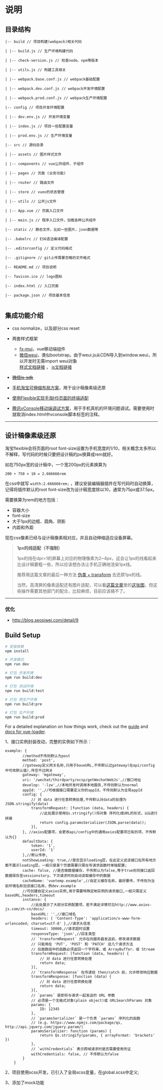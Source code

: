 # 说明

## 目录结构
```
|-- build // 项目构建(webpack)相关代码

| |-- build.js // 生产环境构建代码

| |-- check-version.js // 检查node、npm等版本

| |-- utils.js // 构建工具相关

| |-- webpack.base.conf.js // webpack基础配置

| |-- webpack.dev.conf.js // webpack开发环境配置

| |-- webpack.prod.conf.js // webpack生产环境配置

|-- config // 项目开发环境配置

| |-- dev.env.js // 开发环境变量

| |-- index.js // 项目一些配置变量

| |-- prod.env.js // 生产环境变量

|-- src // 源码目录

| |-- assets // 图片样式文件

| |-- components // vue公共组件、子组件

| |-- pages // 页面 (业务功能)

| |-- router // 路由文件

| |-- store // vuex的状态管理

| |-- utils // 公共js文件

| |-- App.vue // 页面入口文件

| |-- main.js // 程序入口文件，加载各种公共组件

|-- static // 静态文件，比如一些图片，json数据等

|-- .babelrc // ES6语法编译配置

|-- .editorconfig // 定义代码格式

|-- .gitignore // git上传需要忽略的文件格式

|-- README.md // 项目说明

|-- favicon.ico // logo图标

|-- index.html // 入口页面

|-- package.json // 项目基本信息


```

## 集成功能介绍

- css normalize，以及部分css reset
- 两套样式框架
    - [fx-mui](https://fx-mobile.github.io/fx-mui/#/)，vue移动端组件
    - [微信weui](https://github.com/Tencent/weui)，类似bootstrap。由于weui.js从CDN导入到window.weui，所以开发时无需import weui对象<br>
    [样式文档链接](https://github.com/Tencent/weui/wiki) ， [js文档链接](https://github.com/Tencent/weui.js/blob/master/docs/README.md)

- ~~[微信js-sdk](https://mp.weixin.qq.com/wiki?t=resource/res_main&id=mp1421141115)~~

- [手机淘宝可伸缩布局方案](https://github.com/amfe/lib-flexible)，用于设计稿像素级还原
- [使用Flexible实现手淘H5页面的终端适配](https://www.w3cplus.com/mobile/lib-flexible-for-html5-layout.html)
- [腾讯vConsole移动端调试方案](https://github.com/Tencent/vConsole)，用于手机真机的环境问题调试。需要使用时就取消index.html中vconsole脚本标签的注释。
---


## 设计稿像素级还原

淘宝flexible会将页面的root font-size设置为手机宽度的1/10，相关概念太多所以不解释，写代码的时候只要把设计稿的px换算成rem就好。

如在750px宽的设计稿中，一个宽200px的元素换算为

`200 ÷ 750 × 10 = 2.666666rem`

在css中就写 `width:2.666666rem;` ，建议安装编辑器插件在写代码时自动换算，记得将插件默认的root font-size改为设计稿宽度除以10，通常为75px或37.5px。

需要换算为rem的地方包括：
- 容器大小
- font-size
- 大于1px的边框、圆角、阴影
- 内距和外距

现在css像素已经与设计稿像素相对应，并且自动伸缩适应设备屏幕。


> **1px的线适配（不强制）**
>
> 1px的线在dpr>1的屏幕上对应的物理像素为2~4px，这会让1px的线看起来比设计稿要粗一些，所以应该想办法让手机正确地渲染1px线。
>
> 推荐用这篇文章的最后一种方法 [伪类 + transform](http://www.jianshu.com/p/7e63f5a32636) 去还原1px的线。
>
> 当然，高清屏的像素适配还有图片适配，可以看[这篇文章](https://www.w3cplus.com/mobile/lib-flexible-for-html5-layout.html)里的[这张图](http://www.w3cplus.com/sites/default/files/blogs/201212/retina-web-10.jpg)，但这些操作需要其他部门的配合，比较麻烦，目前应该搞不了。

---

### 优化
- http://blog.seosiwei.com/detail/9

## Build Setup

``` bash
# 安装依赖
npm install

# 开发模式
npm run dev

# 打包 开发环境
npm run build:dev

# 打包 测试环境
npm run build:test

# 打包 预生产环境
npm run build:pre

# 打包 生产环境
npm run build:prod
```

For a detailed explanation on how things work, check out the [guide](http://vuejs-templates.github.io/webpack/) and [docs for vue-loader](http://vuejs.github.io/vue-loader).



1、接口实例封装改动，完整的实例如下所示：
```
example: {
        //method不传则默认为post
        method: 'post',
        //gateway定义网关名称,只用于baseURL,不传默认过gateway(在api/config中可改默认值),传空不过网关
        gateway: 'mgateway',
        uri: '/wechat/thirdparty/ocsp/getWechatWebJs',//接口地址
        develop: '-lzw',//本地开发时调用本地服务,不传则默认为normal
        appId: '',//可根据接口需要定义你的appId，不传则默认为全局appId
        config: {
            // 对 data 进行任意转换处理,不传默认对data的处理为 JSON.stringify(data)
            transformRequest: [function (data, headers) {
                //此处展示使用Qs.stringify()将对象 序列化成URL的形式，以&进行拼接
                return config.paramsSerializer(JSON.parse(data));
            }],
        }, //axios配置项，会更改api/config中的通用axios配置项已有的项，不传默认为{}
        defaultData: {
            token: '1',
            userId: '1'
        },//默认传参,
        notShowLoading: true,//是否显示loading层，在此定义这该接口在所有地方都不展示loading层，一般只是某个页面需要只需在写请求函数时单独配置; 
        cache: false, //是否做数据缓存，不传默认为false,等于true则将接口返回数据保存至sessionstory，下次请求时则自动读取缓存中的数据
        cacheName: 'vuetemp.example',//自定义缓存名称，最好要传，不传则为当前环境名称加该接口名称，例dev.example 
        //可创建自定义axios实例,用于需要特殊定制实例的请求接口,一般只需定义baseURL,headers,timeout
        instance: {
            //此处展示了大部分实例配置项，若不满足详情可见http://www.axios-js.com/zh-cn/docs/
            baseURL: '',//接口域名
            headers: { 'Content-Type': 'application/x-www-form-urlencoded; charset=utf-8' },//请求头信息
            timeout: 30000,//请求超时设置
            responseType: 'json',//回复类型
            // `transformRequest` 允许在向服务器发送前，修改请求数据
            // 只能用在 'PUT', 'POST' 和 'PATCH' 这几个请求方法
            // 后面数组中的函数必须返回一个字符串，或 ArrayBuffer，或 Stream
            transformRequest: [function (data, headers) {
                // 对 data 进行任意转换处理
                return data;
            }],
            // `transformResponse` 在传递给 then/catch 前，允许修改响应数据
            transformResponse: [function (data) {
                // 对 data 进行任意转换处理
                return data;
            }],
            // `params` 是即将与请求一起发送的 URL 参数
            // 必须是一个无格式对象(plain object)或 URLSearchParams 对象
            params: {
                ID: 12345
            },
            // `paramsSerializer` 是一个负责 `params` 序列化的函数
            // (e.g. https://www.npmjs.com/package/qs, http://api.jquery.com/jquery.param/)
            paramsSerializer: function (params) {
                return Qs.stringify(params, { arrayFormat: 'brackets' })
            },
            // `withCredentials` 表示跨域请求时是否需要使用凭证
            withCredentials: false, // 不传默认为false
        }
    }
```
2、项目使用scss开发，已引入了全局scss变量，在global.scss中定义;

3、添加了mock功能
